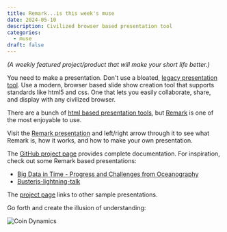 ```yaml
---
title: Remark...is this week's muse
date: 2024-05-10
description: Civilized browser based presentation tool
categories:
  - muse
draft: false
---
```


_(A weekly featured project/product that will make your short life better.)_

You need to make a presentation. Don't use a bloated, [legacy presentation
tool](https://products.office.com/en-us/powerpoint). Use a modern, browser based slide show creation tool that supports
standards like html5 and css. One that lets you easily collaborate, share, and display with any civilized browser.

There are a bunch of [html based presentation tools](https://gist.github.com/vasilisvg/1611562), but
[Remark](https://github.com/gnab/remark) is one of the most enjoyable to use.

Visit the [Remark presentation](http://gnab.github.io/remark/#1) and left/right arrow through it to see what Remark is,
how it works, and how to make your own presentation.

The [GitHub project page](https://github.com/gnab/remark) provides complete documentation. For inspiration, check out
some Remark based presentations:

- [Big Data in Time - Progress and Challenges from Oceanography](http://www.jmlilly.net/talks/bigdata16.html#1)
- [Busterjs-lightning-talk](http://torgeir.github.io/busterjs-lightning-talk/#1)

The [project page](https://github.com/gnab/remark) links to other sample presentations.

Go forth and create the illusion of understanding:

![Coin Dynamics](http://i.dailymail.co.uk/i/pix/2010/04/28/article-0-09562375000005DC-283_964x699.jpg)
